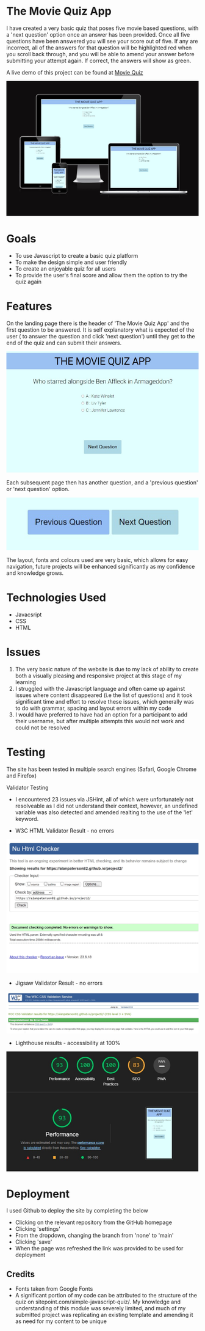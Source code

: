 # The Movie Quiz App

I have created a very basic quiz that poses five movie based questions, with a 'next question' option once an answer has been provided. Once all five questions have been answered you will see your score out of five. If any are incorrect, all of the answers for that question will be highlighted red when you scroll back through, and you will be able to amend your answer before submitting your attempt again. If correct, the answers will show as green.

A live demo of this project can be found at [Movie Quiz](https://8000-alanpaterson82-project2-jtcw0oskhz.us2.codeanyapp.com/)

![Am I Responsive](assets/images/am-i-responsive.jpg)

# Goals

- To use Javascript to create a basic quiz platform
- To make the design simple and user friendly
- To create an enjoyable quiz for all users
- To provide the user's final score and allow them the option to try the quiz again

# Features

On the landing page there is the header of 'The Movie Quiz App' and the first question to be answered. It is self explanatory what is expected of the user ( to answer the question and click 'next question') until they get to the end of the quiz and can submit their answers.

![Landing Page](assets/images/landing-page2.jpg)

Each subsequent page then has another question, and a 'previous question' or 'next question' option.

![Next Question](assets/images/previous-question-next-question.jpg)

The layout, fonts and colours used are very basic, which allows for easy navigation, future projects will be enhanced significantly as my confidence and knowledge grows.

# Technologies Used

- Javacsript
- CSS
- HTML

# Issues

1. The very basic nature of the website is due to my lack of ability to create both a visually pleasing and responsive project at this stage of my learning
2. I struggled with the Javascript language and often came up against issues where content disappeared (i.e the list of questions) and it took significant time and effort to resolve these issues, which generally was to do with grammar, spacing and layout errors within my code
3. I would have preferred to have had an option for a participant to add their username, but after multiple attempts this would not work and could not be resolved

# Testing

The site has been tested in multiple search engines (Safari, Google Chrome and Firefox)

Validator Testing

- I encountered 23 issues via JSHint, all of which were unfortunately not resolveable as I did not understand their context, however, an undefined variable was also detected and amended realting to the use of the 'let' keyword.

- W3C HTML Validator Result - no errors

![W3C HTML Validator Result](assets/images/w3c-html-validator-result2.jpg)

- Jigsaw Validator Result - no errors

![Jigsaw Validator Result](assets/images/w3c-jigsaw-validator-result.jpg)

- Lighthouse results - accessibility at 100%

![Lighthouse Result](assets/images/lighthouse-result2.jpg)

# Deployment

I used Github to deploy the site by completing the below

- Clicking on the relevant repository from the GitHub homepage
- Clicking 'settings'
- From the dropdown, changing the branch from 'none' to 'main'
- Clicking 'save'
- When the page was refreshed the link was provided to be used for deployment

## Credits

- Fonts taken from Google Fonts
- A significant portion of my code can be attributed to the structure of the quiz on sitepoint.com/simple-javascript-quiz/. My knowledge and understanding of this module was severely limited, and much of my submitted project was replicating an existing template and amending it as need for my content to be unique